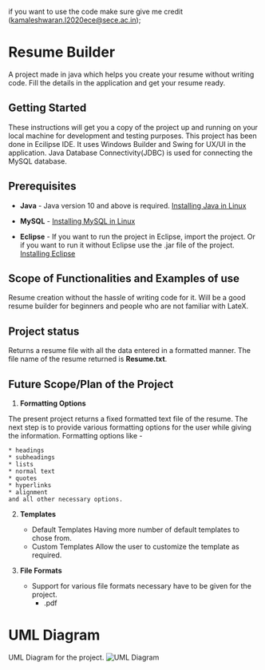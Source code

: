 if you want to use the code make sure give me credit (kamaleshwaran.l2020ece@sece.ac.in);

# Resume Builder
A project made in java which helps you create your resume without writing code. Fill the details in the application and get your resume ready.

## Getting Started
These instructions will get you a copy of the project up and running on your local machine for development and testing purposes.
This project has been done in Ecilipse IDE. It uses Windows Builder and Swing for UX/UI in the application. Java Database Connectivity(JDBC) is used for connecting the MySQL database.

## Prerequisites
  * **Java** -
      Java version 10 and above is required.
      [Installing Java in Linux](https://linuxize.com/post/install-java-on-ubuntu-18-04/)

  * **MySQL** -
      [Installing MySQL in Linux](https://phoenixnap.com/kb/how-to-install-mysql-on-ubuntu-18-04)

  * **Eclipse** -
      If you want to run the project in Eclipse, import the project. Or if you want to run it without Eclipse use the .jar file of the project.
      [Installing Eclipse](https://linux4one.com/how-to-install-eclipse-ide-on-ubuntu-18-04/)

## Scope of Functionalities and Examples of use
Resume creation without the hassle of writing code for it. Will be a good resume builder for beginners and people who are not familiar with LateX. 

## Project status 
Returns a resume file with all the data entered in a formatted manner. The file name of the resume returned is **Resume.txt**.

## Future Scope/Plan of the Project

1. **Formatting Options**
 
 The present project returns a fixed formatted text file of the resume. The next step is to provide various formatting options for the user while giving the information.
   Formatting options like -
   
    * headings
    * subheadings
    * lists
    * normal text
    * quotes
    * hyperlinks
    * alignment
    and all other necessary options.
  
2. **Templates**
    * Default Templates
      Having more number of default templates to chose from. 
    * Custom Templates
      Allow the user to customize the template as required.

3. **File Formats**
    * Support for various file formats necessary have to be given for the project.
      * .pdf

# UML Diagram
UML Diagram for the project.
![UML Diagram](https://github.com/BhanuPrakashNani/OOPS-Java-Project/blob/master/UML-OOPS.png)

